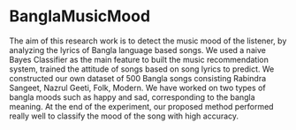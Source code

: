 # BanglaMusicMood
The aim of this research work is to detect the music
mood of the listener, by analyzing the lyrics of Bangla language
based songs. We used a naive Bayes Classifier as the main feature
to built the music recommendation system, trained the attitude
of songs based on song lyrics to predict. We constructed our
own dataset of 500 Bangla songs consisting Rabindra Sangeet,
Nazrul Geeti, Folk, Modern. We have worked on two types of
bangla moods such as happy and sad, corresponding to the bangla
meaning. At the end of the experiment, our proposed method
performed really well to classify the mood of the song with high
accuracy.
